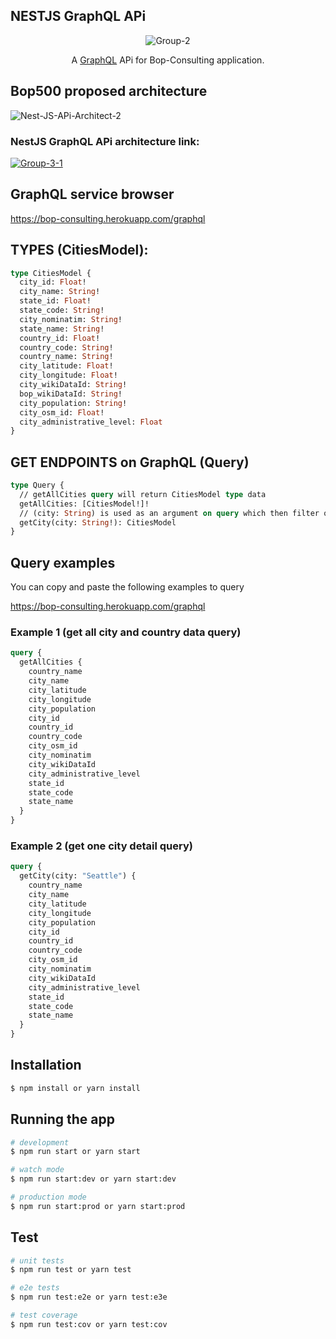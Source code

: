 ## NESTJS GraphQL APi

<p align="center">
 <img src="https://i.ibb.co/tppN4yG/Group-2.png" alt="Group-2" border="0" />
</p>

[circleci-image]: https://img.shields.io/circleci/build/github/nestjs/nest/master?token=abc123def456
[circleci-url]: https://circleci.com/gh/nestjs/nest

  <p align="center">A <a href="https://graphql.org/" target="_blank">GraphQL</a> APi for Bop-Consulting application.</p>
    <p align="center">


## Bop500 proposed architecture

<img src="https://i.ibb.co/PZSkRWG/Nest-JS-APi-Architect-2.png" alt="Nest-JS-APi-Architect-2" border="0"><br />

<h3>NestJS GraphQL APi architecture link:</h3>
<a href="https://www.figma.com/file/qWNWiM5jmFhmCXHFp4pAhn/NestJS-APi-Architect?node-id=0%3A1"><img src="https://i.ibb.co/VCbKgyy/Group-3-1.png" alt="Group-3-1" border="0"></a>

## GraphQL service browser
<a href="https://bop-consulting.herokuapp.com/graphql" target="_blank">https://bop-consulting.herokuapp.com/graphql</a>

## TYPES (CitiesModel):

```graphql
type CitiesModel {
  city_id: Float!
  city_name: String!
  state_id: Float!
  state_code: String!
  city_nominatim: String!
  state_name: String!
  country_id: Float!
  country_code: String!
  country_name: String!
  city_latitude: Float!
  city_longitude: Float!
  city_wikiDataId: String!
  bop_wikiDataId: String!
  city_population: String!
  city_osm_id: Float!
  city_administrative_level: Float
}
```

## GET ENDPOINTS on GraphQL (Query)

```graphql
type Query {
  // getAllCities query will return CitiesModel type data 
  getAllCities: [CitiesModel!]!
  // (city: String) is used as an argument on query which then filter out city that will be provided to the query
  getCity(city: String!): CitiesModel
}
```

## Query examples

<p>You can copy and paste the following examples to query</p>
<a href="https://bop-consulting.herokuapp.com/graphql" target="_blank">https://bop-consulting.herokuapp.com/graphql</a>

### Example 1 (get all city and country data query)

```graphql
query {
  getAllCities {
    country_name
    city_name
    city_latitude
    city_longitude
    city_population
    city_id
    country_id
    country_code
    city_osm_id
    city_nominatim
    city_wikiDataId
    city_administrative_level
    state_id
    state_code
    state_name
  }
}
```

### Example 2 (get one city detail query)

```graphql
query {
  getCity(city: "Seattle") {
    country_name
    city_name
    city_latitude
    city_longitude
    city_population
    city_id
    country_id
    country_code
    city_osm_id
    city_nominatim
    city_wikiDataId
    city_administrative_level
    state_id
    state_code
    state_name
  }
}
```

## Installation

```bash
$ npm install or yarn install
```

## Running the app

```bash
# development
$ npm run start or yarn start

# watch mode
$ npm run start:dev or yarn start:dev

# production mode
$ npm run start:prod or yarn start:prod
```

## Test

```bash
# unit tests
$ npm run test or yarn test

# e2e tests
$ npm run test:e2e or yarn test:e3e

# test coverage
$ npm run test:cov or yarn test:cov
```